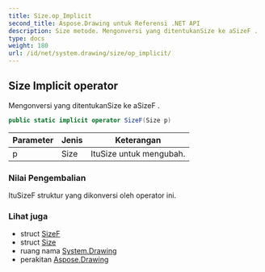 ```yaml
---
title: Size.op_Implicit
second_title: Aspose.Drawing untuk Referensi .NET API
description: Size metode. Mengonversi yang ditentukanSize ke aSizeF .
type: docs
weight: 180
url: /id/net/system.drawing/size/op_implicit/
---
```

## Size Implicit operator

Mengonversi yang ditentukanSize ke aSizeF .

```csharp
public static implicit operator SizeF(Size p)
```

| Parameter | Jenis | Keterangan |
| --- | --- | --- |
| p | Size | ItuSize untuk mengubah. |

### Nilai Pengembalian

ItuSizeF struktur yang dikonversi oleh operator ini.

### Lihat juga

* struct [SizeF](../../sizef/)
* struct [Size](../)
* ruang nama [System.Drawing](../../size/)
* perakitan [Aspose.Drawing](../../../)


